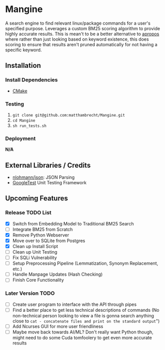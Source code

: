 # Mangine

A search engine to find relevant linux/package commands for a user's specified purpose. Leverages a custom BM25 scoring algorithm to provide highly accurate results. This is mean't to be a better alternative to [apropos](https://en.wikipedia.org/wiki/Apropos_(Unix)) where rather than just looking based on keyword existence, this does scoring to ensure that results aren't pruned automatically for not having a specific keyword.

## Installation
### Install Dependencies
- [CMake](https://cmake.org)

### Testing
1. `git clone git@github.com:matthambrecht/Mangine.git`
2. `cd Mangine`
3. `sh run_tests.sh`

### Deployment
**N/A**

## External Libraries / Credits
- [nlohmann/json](https://github.com/nlohmann/json): JSON Parsing
- [GoogleTest](https://github.com/google/googletest) Unit Testing Framework

## Upcoming Features
### Release TODO List
- [X] Switch from Embedding Model to Traditional BM25 Search
- [ ] Integrate BM25 from Scratch
- [X] Remove Python Webserver
- [X] Move over to SQLite from Postgres
- [X] Clean up Install Script
- [ ] Clean up Unit Testing
- [ ] Fix SQLi Vulnerability
- [ ] Setup Preprocessing Pipeline (Lemmatization, Synonym Replacement, etc.)
- [ ] Handle Manpage Updates (Hash Checking)
- [ ] Finish Core Functionality

### Later Version TODO
- [ ] Create user program to interface with the API through pipes
- [ ] Find a better place to get less technical descriptions of commands (No non-technical person looking to view a file is gonna search anything close to `cat - concatenate files and print on the standard output`")
- [ ] Add Ncurses GUI for more user friendliness
- [ ] Maybe move back towards AI/ML? Don't really want Python though, might need to do some Cuda tomfoolery to get even more accurate results